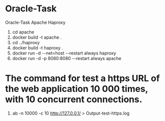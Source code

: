 # Oracle-Task
Oracle-Task Apache Haproxy


1. cd apache
2. docker build -t apache .
3. cd ../haproxy
4. docker build -t haproxy .
5. docker run -d --net=host --restart always haproxy  
6. docker run -d -p 8080:8080 --restart always apache


# The command for test a https URL of the web application 10 000 times, with 10 concurrent connections.

1. ab -n 10000 -c 10 http://127.0.0.1/ > Output-test-https.log
